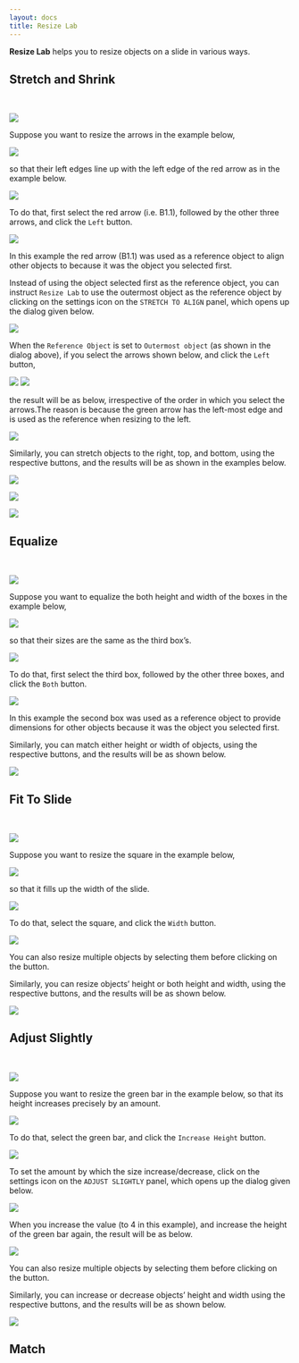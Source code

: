 ```yaml
---
layout: docs
title: Resize Lab
---
```


**Resize Lab** helps you to resize objects on a slide in various ways.

## <a class="anchor-bookmark" id="stretch-and-shrink"></a> Stretch and Shrink
<br/>
<p>
<img class="box-shadow" src="{{ site.baseurl }}/img/docs/resize-lab/streth-and-shrink-1.png" />
</p>

Suppose you want to resize the arrows in the example below,

<p>
<img class="box-shadow" src="{{ site.baseurl }}/img/docs/resize-lab/streth-and-shrink-2.png" />
</p>

so that their left edges line up with the left edge of the red arrow as in the example below.

<p>
<img class="box-shadow" src="{{ site.baseurl }}/img/docs/resize-lab/streth-and-shrink-3.png" />
</p>

To do that, first select the red arrow (i.e. B1.1), followed by the other three arrows, and click the `Left` button. 

<p>
<img class="box-shadow" src="{{ site.baseurl }}/img/docs/resize-lab/streth-and-shrink-4.png" />
</p>

In this example the red arrow (B1.1) was used as a reference object to align other objects to because it was the object you selected first.

Instead of using the object selected first as the reference object, you can instruct `Resize Lab` to use the outermost object as the reference object by clicking on the settings   icon on the `STRETCH TO ALIGN` panel, which opens up the dialog given below.

<p>
<img class="box-shadow" src="{{ site.baseurl }}/img/docs/resize-lab/streth-and-shrink-5.png" />
</p>

When the `Reference Object` is set to `Outermost object` (as shown in the dialog above), if you select the arrows shown below, and click the `Left` button,

<p>
<img class="box-shadow" src="{{ site.baseurl }}/img/docs/resize-lab/streth-and-shrink-6.png" />
<img class="box-shadow" src="{{ site.baseurl }}/img/docs/resize-lab/streth-and-shrink-4.png" />
</p>

the result will be as below, irrespective of the order in which you select the arrows.The reason is because the green arrow has the left-most edge and is used as the reference when resizing to the left.

<p>
<img class="box-shadow" src="{{ site.baseurl }}/img/docs/resize-lab/streth-and-shrink-7.png" />
</p>

Similarly, you can stretch objects to the right, top, and bottom, using the respective buttons, and the results will be as shown in the examples below. 

<p>
<img class="box-shadow" src="{{ site.baseurl }}/img/docs/resize-lab/streth-and-shrink-8.png" onload='this.width = 700'/>
</p>

<p>
<img class="box-shadow" src="{{ site.baseurl }}/img/docs/resize-lab/streth-and-shrink-9.png" onload='this.width = 700'/>
</p>

<p>
<img class="box-shadow" src="{{ site.baseurl }}/img/docs/resize-lab/streth-and-shrink-10.png" onload='this.width = 700'/>
</p>

   
## <a class="anchor-bookmark" id="equalize"></a> Equalize
<br/>
<p>
<img class="box-shadow" src="{{ site.baseurl }}/img/docs/resize-lab/equalize-1.png" />
</p>

Suppose you want to equalize the both height and width of the boxes in the example below,

<p>
<img class="box-shadow" src="{{ site.baseurl }}/img/docs/resize-lab/equalize-2.png" onload='this.width = 700'/>
</p> 

so that their sizes are the same as the third box’s.

<p>
<img class="box-shadow" src="{{ site.baseurl }}/img/docs/resize-lab/equalize-3.png" onload='this.width = 700'/>
</p>

To do that, first select the third box, followed by the other three boxes, and click the `Both` button. 

<p>
<img class="box-shadow" src="{{ site.baseurl }}/img/docs/resize-lab/equalize-4.png" />
</p>

In this example the second box was used as a reference object to provide dimensions for other objects because it was the object you selected first.

Similarly, you can match either height or width of objects, using the respective buttons, and the results will be as shown below.

<p>
<img class="box-shadow" src="{{ site.baseurl }}/img/docs/resize-lab/equalize-5.png" onload='this.width = 700'/>
</p>

## <a class="anchor-bookmark" id="fit-to-slide"></a> Fit To Slide
<br/>

<p>
<img class="box-shadow" src="{{ site.baseurl }}/img/docs/resize-lab/fit-to-slide-1.png"/>
</p>

Suppose you want to resize the square in the example below,

<p>
<img class="box-shadow" src="{{ site.baseurl }}/img/docs/resize-lab/fit-to-slide-2.png"/>
</p>

so that it fills up the width of the slide.

<p>
<img class="box-shadow" src="{{ site.baseurl }}/img/docs/resize-lab/fit-to-slide-3.png"/>
</p>

To do that, select the square, and click the `Width` button.

<p>
<img class="box-shadow" src="{{ site.baseurl }}/img/docs/resize-lab/fit-to-slide-4.png"/>
</p>

You can also resize multiple objects by selecting them before clicking on the button.

Similarly, you can resize objects’ height or both height and width, using the respective buttons, and the results will be as shown below.

<p>
<img class="box-shadow" src="{{ site.baseurl }}/img/docs/resize-lab/fit-to-slide-5.png" onload='this.width = 700'/>
</p>

## <a class="anchor-bookmark" id="adjust-slightly"></a> Adjust Slightly
<br/>

<p>
<img class="box-shadow" src="{{ site.baseurl }}/img/docs/resize-lab/adjust-slightly-1.png"/>
</p>

Suppose you want to resize the green bar in the example below, so that its height increases precisely by an amount.

<p>
<img class="box-shadow" src="{{ site.baseurl }}/img/docs/resize-lab/adjust-slightly-2.png"/>
</p>

To do that, select the green bar, and click the `Increase Height` button.

<p>
<img class="box-shadow" src="{{ site.baseurl }}/img/docs/resize-lab/adjust-slightly-3.png"/>
</p>

To set the amount by which the size increase/decrease, click on the settings   icon on the `ADJUST SLIGHTLY` panel, which opens up the dialog given below.

<p>
<img class="box-shadow" src="{{ site.baseurl }}/img/docs/resize-lab/adjust-slightly-4.png"/>
</p>

When you increase the value (to 4 in this example), and increase the height of the green bar again, the result will be as below.

<p>
<img class="box-shadow" src="{{ site.baseurl }}/img/docs/resize-lab/adjust-slightly-5.png"/>
</p>

You can also resize multiple objects by selecting them before clicking on the button.

Similarly, you can increase or decrease objects’ height and width using the respective buttons, and the results will be as shown below.

<p>
<img class="box-shadow" src="{{ site.baseurl }}/img/docs/resize-lab/adjust-slightly-6.png"/>
</p>

## <a class="anchor-bookmark" id="match"></a> Match
<br/>
